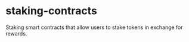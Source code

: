 # staking-contracts
Staking smart contracts that allow users to stake tokens in exchange for rewards.
